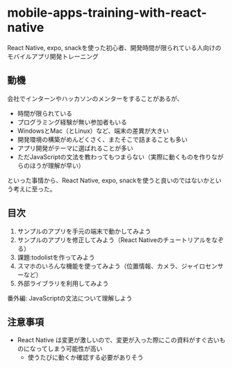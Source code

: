 # mobile-apps-training-with-react-native
React Native, expo, snackを使った初心者、開発時間が限られている人向けのモバイルアプリ開発トレーニング

## 動機
会社でインターンやハッカソンのメンターをすることがあるが、
- 時間が限られている
- プログラミング経験が無い参加者もいる
- WindowsとMac（とLinux）など、端末の差異が大きい
- 開発環境の構築がめんどくさく、またそこで詰まることも多い
- アプリ開発がテーマに選ばれることが多い
- ただJavaScriptの文法を教わってもつまらない（実際に動くものを作りながらのほうが理解が早い）

といった事情から、React Native, expo, snackを使うと良いのではないかという考えに至った。

## 目次
1. サンプルのアプリを手元の端末で動かしてみよう
2. サンプルのアプリを修正してみよう（React Nativeのチュートリアルをなぞる）
3. 課題:todolistを作ってみよう
4. スマホのいろんな機能を使ってみよう（位置情報、カメラ、ジャイロセンサーなど）
5. 外部ライブラリを利用してみよう

番外編: JavaScriptの文法について理解しよう

## 注意事項
- React Native は変更が激しいので、変更が入った際にこの資料がすぐ古いものになってしまう可能性が高い
  - 使うたびに動くか確認する必要がありそう
